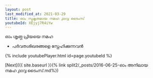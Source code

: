 ```yaml
---
layout: post
last_modified_at: 2021-03-29
title: ഓം സ്ടകൃതമായ നമഹ ൧൦൮ ടൈംസ്
youtubeId: XEjyj7R4iYw
---
```

 
 
 ഓം ശൃങ്ഗ പ്രിയയെ നമഹ 
 
 -  പർവതശിഖരങ്ങളെ സ്നേഹിക്കുന്നവൻ 
 
  
 
  
 
 
 
 
 
 


{% include youtubePlayer.html id=page.youtubeId %}
 
[Next]({{ site.baseurl }}{% link  split2/_posts/2016-06-25-ഓം അനിലായ നമഹ ൧൦൮ ടൈംസ്.md%})
 
